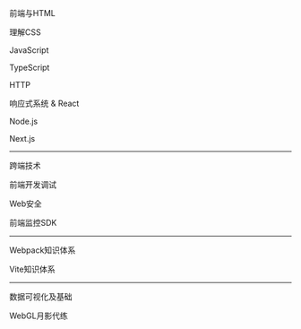 前端与HTML

理解CSS

JavaScript

TypeScript

HTTP

响应式系统 & React

Node.js

Next.js

------

跨端技术

前端开发调试

Web安全

前端监控SDK

---

Webpack知识体系

Vite知识体系

----

数据可视化及基础

WebGL月影代练